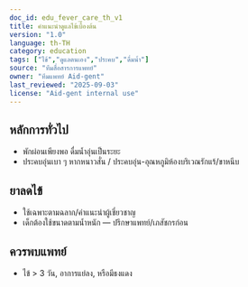```yaml
---
doc_id: edu_fever_care_th_v1
title: คำแนะนำดูแลไข้เบื้องต้น
version: "1.0"
language: th-TH
category: education
tags: ["ไข้","ดูแลตนเอง","ประคบ","ดื่มน้ำ"]
source: "ทีมสื่อสารการแพทย์"
owner: "ทีมแพทย์ Aid-gent"
last_reviewed: "2025-09-03"
license: "Aid-gent internal use"
---
```


## หลักการทั่วไป
- พักผ่อนเพียงพอ ดื่มน้ำอุ่นเป็นระยะ
- ประคบอุ่นเบา ๆ หากหนาวสั่น / ประคบอุ่น-อุณหภูมิห้องบริเวณรักแร้/ขาหนีบ

## ยาลดไข้
- ใช้เฉพาะตามฉลาก/คำแนะนำผู้เชี่ยวชาญ
- เด็กต้องใช้ขนาดตามน้ำหนัก — ปรึกษาแพทย์/เภสัชกรก่อน

## ควรพบแพทย์
- ไข้ > 3 วัน, อาการแย่ลง, หรือมีธงแดง
